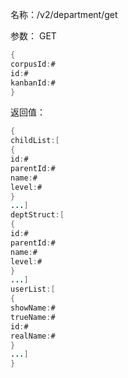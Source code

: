 名称：/v2/department/get

参数：
GET
```java
{
corpusId:#
id:#
kanbanId:#
}
```
返回值：
```java
{
childList:[
{
id:#
parentId:#
name:#
level:#
}
...]
deptStruct:[
{
id:#
parentId:#
name:#
level:#
}
...]
userList:[
{
showName:#
trueName:#
id:#
realName:#
}
...]
}
```
